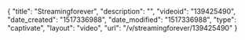 {
    "title": "Streamingforever",
    "description": "",
    "videoid": "139425490",
    "date_created": "1517336988",
    "date_modified": "1517336988",
    "type": "captivate",
    "layout": "video",
    "url": "\/v\/streamingforever\/139425490"
}